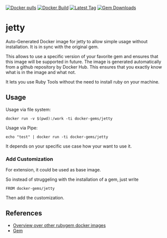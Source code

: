 [![Docker pulls](https://img.shields.io/docker/pulls/rubygem/jetty.svg)](https://hub.docker.com/r/rubygem/jetty/)
[![Docker Build](https://img.shields.io/docker/automated/rubygem/jetty.svg)](https://hub.docker.com/r/rubygem/jetty/)
[![Latest Tag](https://img.shields.io/github/tag/docker-rubygem/jetty.svg)](https://hub.docker.com/r/rubygem/jetty/)
[![Gem Downloads](https://img.shields.io/gem/dt/jetty.svg)](https://rubygems.org/gems/jetty/)
# jetty

Auto-Generated Docker image for jetty to allow simple usage without installation.
It is in sync with the original gem.

This allows to use a specific version of your favorite gem and ensures that this image will be supported in future.
The image is generated automatically from a github repository by Docker Hub.
This ensures that you exactly know what is in the image and what not.

It lets you use Ruby Tools without the need to install ruby on your machine.

## Usage

Usage via file system:

`docker run -v $(pwd):/work -ti docker-gems/jetty`

Usage via Pipe:

`echo "test" | docker run -ti docker-gems/jetty`

It depends on your specific use case how your want to use it.

### Add Customization

For extension, it could be used as base image.

So instead of struggeling with the installation of a gem, just write

`FROM docker-gems/jetty`

Then add the customization.

## References

 - [Overview over other rubygem docker images](https://github.com/thinkbot/docker-rubygem)
 - [Gem](https://rubygems.org/gems/jetty/)
